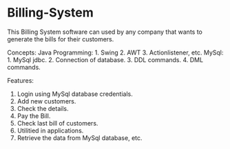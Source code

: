 # Billing-System
This Billing System software can used by any company that wants to generate the bills for their customers. 

Concepts:
                         Java Programming:
                               1. Swing
                               2. AWT
                               3. Actionlistener, etc.
                         MySql:
                               1. MySql jdbc.
                               2. Connection of database.
                               3. DDL commands.
                               4. DML commands.



Features: 
1. Login using MySql database credentials. 
2. Add new customers.
3. Check the details.
4. Pay the Bill.
5. Check last bill of customers.
6. Utilitied in applications.
4. Retrieve the data from MySql database, etc.

